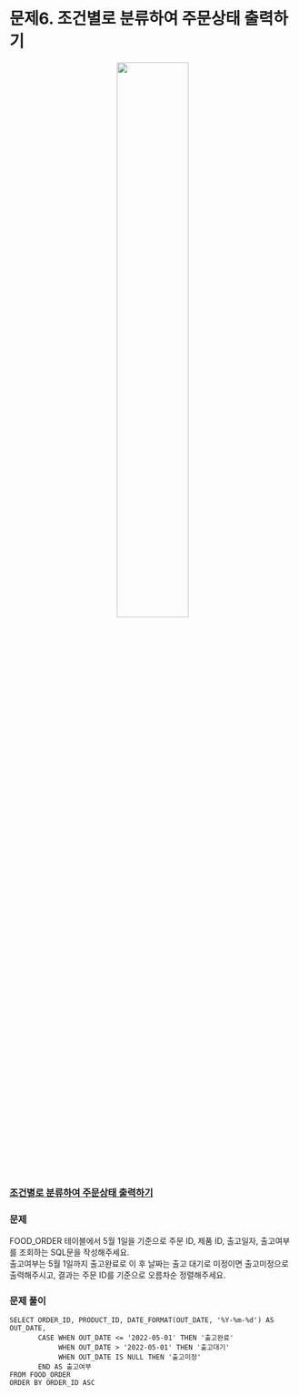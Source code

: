 # 문제6. 조건별로 분류하여 주문상태 출력하기
<center><img src="https://user-images.githubusercontent.com/77037338/210046724-5f984c66-80c3-4c70-9fdc-32371e86c30c.png" width="50%" height="50%"></center>

### [조건별로 분류하여 주문상태 출력하기](https://school.programmers.co.kr/learn/courses/30/lessons/131113)

### 문제
FOOD_ORDER 테이블에서 5월 1일을 기준으로 주문 ID, 제품 ID, 출고일자, 출고여부를 조회하는 SQL문을 작성해주세요. <br>
출고여부는 5월 1일까지 출고완료로 이 후 날짜는 출고 대기로 미정이면 출고미정으로 출력해주시고, 결과는 주문 ID를 기준으로 오름차순 정렬해주세요.<br>

### 문제 풀이
```Mysql
SELECT ORDER_ID, PRODUCT_ID, DATE_FORMAT(OUT_DATE, '%Y-%m-%d') AS OUT_DATE, 
       CASE WHEN OUT_DATE <= '2022-05-01' THEN '출고완료'
            WHEN OUT_DATE > '2022-05-01' THEN '출고대기'
            WHEN OUT_DATE IS NULL THEN '출고미정'
       END AS 출고여부
FROM FOOD_ORDER
ORDER BY ORDER_ID ASC
```
